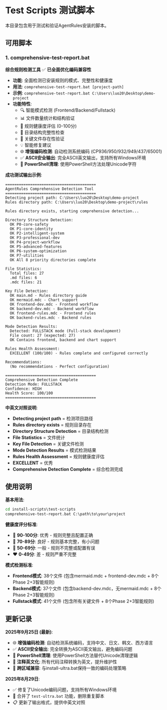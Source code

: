 # Test Scripts 测试脚本

本目录包含用于测试和验证AgentRules安装的脚本。

## 可用脚本

### 1. comprehensive-test-report.bat
**综合规则检测工具** ✅ **已全面优化编码兼容性**

- **功能**: 全面检测已安装规则的模式、完整性和健康度
- **用法**: `comprehensive-test-report.bat [project-path]`
- **示例**: `comprehensive-test-report.bat C:\Users\luo20\Desktop\demo-project`
- **功能特性**:
  - 🔍 智能模式检测 (Frontend/Backend/Fullstack)
  - 📊 文件数量统计和结构验证
  - 🏥 规则健康度评估 (0-100分)
  - 📂 目录结构完整性检查
  - 🎯 关键文件存在性验证
  - 💡 智能修复建议
  - 🌐 **增强编码检测**: 自动检测系统编码 (CP936/950/932/949/437/65001)
  - ✅ **ASCII安全输出**: 完全ASCII英文输出，支持所有Windows环境
  - 🔧 **PowerShell清理**: 使用PowerShell方法处理Unicode字符

**成功测试输出示例**:
```
========================================
AgentRules Comprehensive Detection Tool
========================================
Detecting project path: C:\Users\luo20\Desktop\demo-project
Rules directory path: C:\Users\luo20\Desktop\demo-project\rules

Rules directory exists, starting comprehensive detection...

Directory Structure Detection:
  OK P0-core-safety
  OK P1-core-identity
  OK P2-intelligent-system
  OK P3-professional-dev
  OK P4-project-workflow
  OK P5-advanced-features
  OK P6-system-optimization
  OK P7-utilities
  OK All 8 priority directories complete

File Statistics:
  Total files: 27
  .md files: 6
  .mdc files: 21

Key File Detection:
  OK main.md - Rules directory guide
  OK mermaid.mdc - Chart support
  OK frontend-dev.mdc - Frontend workflow
  OK backend-dev.mdc - Backend workflow
  OK frontend-rules.mdc - Frontend rules
  OK backend-rules.mdc - Backend rules

Mode Detection Results:
  Detected: FULLSTACK mode (Full-stack development)
  File count: 27 (expected: 27)
  OK Contains frontend, backend and chart support

Rules Health Assessment:
  EXCELLENT (100/100) - Rules complete and configured correctly

Recommendations:
  (No recommendations - Perfect configuration)

========================================
Comprehensive Detection Complete
Detection Mode: FULLSTACK
Confidence: HIGH
Health Score: 100/100
========================================
```

**中英文对照说明**:
- **Detecting project path** = 检测项目路径
- **Rules directory exists** = 规则目录存在
- **Directory Structure Detection** = 目录结构检测
- **File Statistics** = 文件统计
- **Key File Detection** = 关键文件检测
- **Mode Detection Results** = 模式检测结果
- **Rules Health Assessment** = 规则健康度评估
- **EXCELLENT** = 优秀
- **Comprehensive Detection Complete** = 综合检测完成

## 使用说明

**基本用法**:
```cmd
cd install-scripts\test-scripts
comprehensive-test-report.bat C:\path\to\your\project
```

**健康度评分标准**:
- 💚 **90-100分**: 优秀 - 规则完整且配置正确
- 💛 **70-89分**: 良好 - 规则基本完整，有小问题  
- 🧡 **50-69分**: 一般 - 规则不完整或配置有误
- ❤️ **0-49分**: 差 - 规则严重不完整

**模式检测标准**:
- **Frontend模式**: 38个文件 (包含mermaid.mdc + frontend-dev.mdc + 8个Phase 2+3智能规则)
- **Backend模式**: 37个文件 (包含backend-dev.mdc，无mermaid.mdc + 8个Phase 2+3智能规则)
- **Fullstack模式**: 41个文件 (包含所有关键文件 + 8个Phase 2+3智能规则)

## 更新记录

**2025年9月25日 (最新)**:
- 🌐 **增强编码检测**: 自动检测系统编码，支持中文、日文、韩文、西方语言
- ✅ **ASCII安全输出**: 完全转换为ASCII英文输出，避免编码问题
- 🔧 **PowerShell清理**: 使用PowerShell方法替代Unicode清理逻辑
- 📝 **注释英文化**: 所有代码注释转换为英文，提升维护性
- 🚀 **跨区域兼容**: 与install-ultra.bat保持一致的编码处理策略

**2025年8月29日**: 
- ✅ 修复了Unicode编码问题，支持所有Windows环境
- 🔧 合并了 `test-ultra.bat` 功能，删除重复脚本
- 📋 更新了输出格式，提供中英文对照
